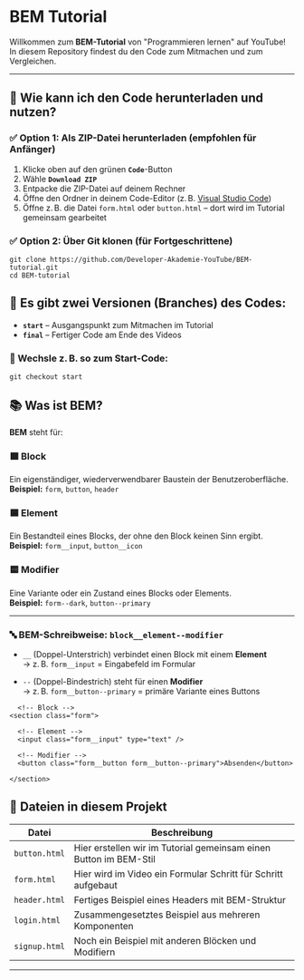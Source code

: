 # BEM Tutorial

Willkommen zum **BEM-Tutorial** von "Programmieren lernen" auf YouTube!  
In diesem Repository findest du den Code zum Mitmachen und zum Vergleichen.

---

## 🔽 Wie kann ich den Code herunterladen und nutzen?

### ✅ Option 1: Als ZIP-Datei herunterladen (empfohlen für Anfänger)

1. Klicke oben auf den grünen **`Code`**-Button
2. Wähle **`Download ZIP`**
3. Entpacke die ZIP-Datei auf deinem Rechner
4. Öffne den Ordner in deinem Code-Editor (z. B. [Visual Studio Code](https://code.visualstudio.com/))
5. Öffne z. B. die Datei `form.html` oder `button.html` – dort wird im Tutorial gemeinsam gearbeitet

### ✅ Option 2: Über Git klonen (für Fortgeschrittene)

```
git clone https://github.com/Developer-Akademie-YouTube/BEM-tutorial.git
cd BEM-tutorial
```

## 🧾 Es gibt zwei Versionen (Branches) des Codes:

- **`start`** – Ausgangspunkt zum Mitmachen im Tutorial  
- **`final`** – Fertiger Code am Ende des Videos

### 🔀 Wechsle z. B. so zum Start-Code:
```
git checkout start
```

## 📚 Was ist BEM?

**BEM** steht für:

### 🟩 Block  
Ein eigenständiger, wiederverwendbarer Baustein der Benutzeroberfläche.  
**Beispiel:** `form`, `button`, `header`

### 🟦 Element  
Ein Bestandteil eines Blocks, der ohne den Block keinen Sinn ergibt.  
**Beispiel:** `form__input`, `button__icon`

### 🟨 Modifier  
Eine Variante oder ein Zustand eines Blocks oder Elements.  
**Beispiel:** `form--dark`, `button--primary`

---

### 🔤 BEM-Schreibweise: `block__element--modifier`

- `__` (Doppel-Unterstrich) verbindet einen Block mit einem **Element**  
  → z. B. `form__input` = Eingabefeld im Formular

- `--` (Doppel-Bindestrich) steht für einen **Modifier**  
  → z. B. `form__button--primary` = primäre Variante eines Buttons

```
  <!-- Block -->
<section class="form">

  <!-- Element -->
  <input class="form__input" type="text" />

  <!-- Modifier -->
  <button class="form__button form__button--primary">Absenden</button>

</section>
```

## 📁 Dateien in diesem Projekt

| Datei         | Beschreibung |
|---------------|--------------|
| `button.html` | Hier erstellen wir im Tutorial gemeinsam einen Button im BEM-Stil |
| `form.html`   | Hier wird im Video ein Formular Schritt für Schritt aufgebaut |
| `header.html` | Fertiges Beispiel eines Headers mit BEM-Struktur |
| `login.html`  | Zusammengesetztes Beispiel aus mehreren Komponenten |
| `signup.html` | Noch ein Beispiel mit anderen Blöcken und Modifiern |

---